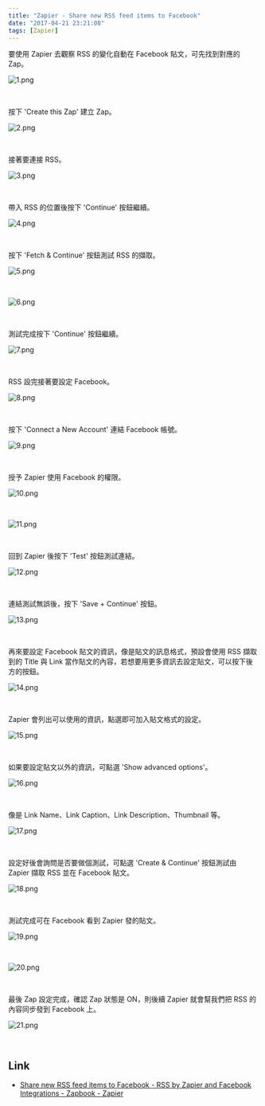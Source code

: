 ```yaml
---
title: "Zapier - Share new RSS feed items to Facebook"
date: "2017-04-21 23:21:08"
tags: [Zapier]
---
```



要使用 Zapier 去觀察 RSS 的變化自動在 Facebook 貼文，可先找到對應的 Zap。  

<!-- More -->

![1.png](1.png)

<br/>


按下 'Create this Zap' 建立 Zap。  

![2.png](2.png)

<br/>


接著要連接 RSS。  

![3.png](3.png)

<br/>


帶入 RSS 的位置後按下 'Continue' 按鈕繼續。  

![4.png](4.png)

<br/>


按下 'Fetch & Continue' 按鈕測試 RSS 的擷取。  

![5.png](5.png)

<br/>



![6.png](6.png)

<br/>


測試完成按下 'Continue' 按鈕繼續。  

![7.png](7.png)

<br/>


RSS 設完接著要設定 Facebook。  

![8.png](8.png)

<br/>


按下 'Connect a New Account' 連結 Facebook 帳號。  

![9.png](9.png)

<br/>


授予 Zapier 使用 Facebook 的權限。  

![10.png](10.png)

<br/>


![11.png](11.png)

<br/>


回到 Zapier 後按下 'Test' 按鈕測試連結。  

![12.png](12.png)

<br/>        


連結測試無誤後，按下 'Save + Continue' 按鈕。  

![13.png](13.png)

<br/>


再來要設定 Facebook 貼文的資訊，像是貼文的訊息格式，預設會使用 RSS 擷取到的 Title 與 Link 當作貼文的內容，若想要用更多資訊去設定貼文，可以按下後方的按鈕。  

![14.png](14.png)

<br/>


Zapier 會列出可以使用的資訊，點選即可加入貼文格式的設定。  

![15.png](15.png)

<br/>


如果要設定貼文以外的資訊，可點選 'Show advanced options'。  

![16.png](16.png)

<br/>


像是 Link Name、Link Caption、Link Description、Thumbnail 等。  

![17.png](17.png)

<br/>


設定好後會詢問是否要做個測試，可點選 'Create & Continue' 按鈕測試由 Zapier 擷取 RSS 並在 Facebook 貼文。  

![18.png](18.png)

<br/>


測試完成可在 Facebook 看到 Zapier 發的貼文。  

![19.png](19.png)

<br/>


![20.png](20.png)

<br/>


最後 Zap 設定完成，確認 Zap 狀態是 ON，則後續 Zapier 就會幫我們把 RSS 的內容同步發到 Facebook 上。  

![21.png](21.png)

<br/>


Link
----
* [Share new RSS feed items to Facebook - RSS by Zapier and Facebook Integrations - Zapbook - Zapier](https://zapier.com/zapbook/zaps/2325/share-new-rss-feed-items-to-facebook/)
